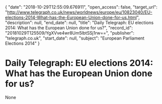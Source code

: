 {
  "date": "2018-10-29T12:55:09.676911", 
  "open_access": false, 
  "target_url": "http://www.telegraph.co.uk/news/worldnews/europe/eu/10823040/EU-elections-2014-What-has-the-European-Union-done-for-us.html", 
  "description": null, 
  "end_date": null, 
  "title": "Daily Telegraph: EU elections 2014: What has the European Union done for us?", 
  "record_id": "20181029T125509/YgXVve4wr8Um5lbtSSj1rw==", 
  "publisher": "telegraph.co.uk", 
  "start_date": null, 
  "subject": "European Parliament Elections 2014"
}

# Daily Telegraph: EU elections 2014: What has the European Union done for us?

None